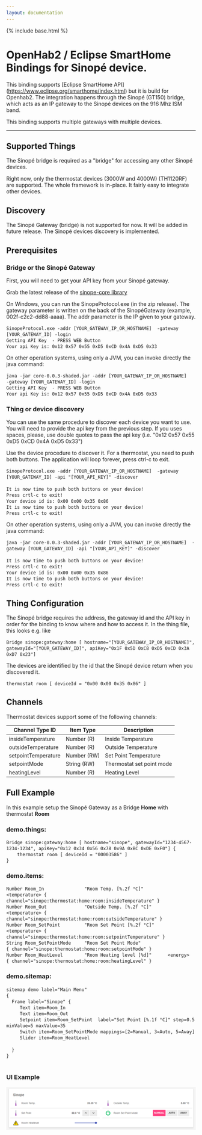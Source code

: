 ```yaml
---
layout: documentation
---
```


{% include base.html %}


# OpenHab2 / Eclipse SmartHome Bindings for Sinopé device. 

This binding supports [Eclipse SmartHome API] (<https://www.eclipse.org/smarthome/index.html>) but it is build for Openhab2. The integration happens through the Sinopé (GT150) bridge, which acts as an IP gateway to the Sinopé devices on the 916 Mhz ISM band.

This binding supports multiple gateways with multiple devices.

---



## Supported Things

The Sinopé bridge is required as a "bridge" for accessing any other Sinopé  devices.

Right now, only the thermostat devices (3000W and 4000W) (TH1120RF) are supported. The whole framework is in-place. It fairly easy to integrate other devices.




## Discovery

The Sinopé Gateway (bridge) is not supported for now. It will be added in future release.
The Sinopé devices discovery is implemented. 

## Prerequisites


### Bridge or the Sinopé Gateway 
First, you will need to get your API key from your Sinopé gateway.

Grab the latest release of the [sinope-core library](<https://github.com/chaton78/sinope-core/releases>)

On Windows, you can run the SinopeProtocol.exe (in the zip release). The gateway parameter is written on the back of the SinopéGateway (example, 002f-c2c2-dd88-aaaa). The addr parameter is the IP given to your gateway.

```
SinopeProtocol.exe -addr [YOUR_GATEWAY_IP_OR_HOSTNAME]  -gateway [YOUR_GATEWAY_ID] -login
Getting API Key  - PRESS WEB Button
Your api Key is: 0x12 0x57 0x55 0xD5 0xCD 0x4A 0xD5 0x33

```
 On other operation systems, using only a JVM, you can invoke directly the java command:
```
java -jar core-0.0.3-shaded.jar -addr [YOUR_GATEWAY_IP_OR_HOSTNAME]   -gateway [YOUR_GATEWAY_ID] -login
Getting API Key  - PRESS WEB Button
Your api Key is: 0x12 0x57 0x55 0xD5 0xCD 0x4A 0xD5 0x33

```
### Thing or device discovery

You can use the same procedure to discover each device you want to use. You will need to provide the api key from the previous step. If you uses spaces, please, use double quotes to pass the api key (i.e. "0x12 0x57 0x55 0xD5 0xCD 0x4A 0xD5 0x33") 

Use the device procedure to discover it. For a thermostat, you need to push both buttons. The application will loop forever, press ctrl-c to exit.

```
SinopeProtocol.exe -addr [YOUR_GATEWAY_IP_OR_HOSTNAME]  -gateway [YOUR_GATEWAY_ID] -api "[YOUR_API_KEY]" -discover

It is now time to push both buttons on your device!
Press crtl-c to exit!
Your device id is: 0x00 0x00 0x35 0x86
It is now time to push both buttons on your device!
Press crtl-c to exit!
```
On other operation systems, using only a JVM, you can invoke directly the java command:

```
java -jar core-0.0.3-shaded.jar -addr [YOUR_GATEWAY_IP_OR_HOSTNAME]  -gateway [YOUR_GATEWAY_ID] -api "[YOUR_API_KEY]" -discover

It is now time to push both buttons on your device!
Press crtl-c to exit!
Your device id is: 0x00 0x00 0x35 0x86
It is now time to push both buttons on your device!
Press crtl-c to exit!
```


## Thing Configuration

The Sinopé bridge requires the address, the gateway id and the API key in order for the binding to know where and how to access it.
In the thing file, this looks e.g. like

```
Bridge sinope:gateway:home [ hostname="[YOUR_GATEWAY_IP_OR_HOSTNAME]", gatewayId="[YOUR_GATEWAY_ID]", apiKey="0x1F 0x5D 0xC8 0xD5 0xCD 0x3A 0xD7 0x23"]
```


The devices are identified by the id that the Sinopé device return when you discovered it.


```
thermostat room [ deviceId = "0x00 0x00 0x35 0x86" ]
```

## Channels

Thermostat devices support some of the following channels:

 Channel Type ID     | Item Type   | Description                                                                                                                            
---------------------|-------------|----------------------------------------------------------------------------------------------------------------------------------------|
 insideTemperature   | Number (R)  | Inside Temperature                                                                                                                     |   
 outsideTemperature  | Number (R)  | Outside Temperature                                                                                                                    | 
 setpointTemperature | Number (RW) | Set Point Temperature                                                                                                                  | 
 setpointMode        | String (RW) | Thermostat set point mode                                                                                                              |     
 heatingLevel        | Number (R)  | Heating Level                                                                                                                             | 

## Full Example

In this example setup the Sinopé Gateway as a Bridge **Home** with thermostat **Room**

### demo.things:

```
Bridge sinope:gateway:home [ hostname="sinope", gatewayId="1234-4567-1234-1234", apiKey="0x12 0x34 0x56 0x78 0x9A 0xBC 0xDE 0xF0"] {
    thermostat room [ deviceId = "00003586" ]
}
```

### demo.items:

```
Number Room_In               "Room Temp. [%.2f °C]"         <temperature> { channel="sinope:thermostat:home:room:insideTemperature" }
Number Room_Out              "Outside Temp. [%.2f °C]"      <temperature> { channel="sinope:thermostat:home:room:outsideTemperature" }
Number Room_SetPoint         "Room Set Point [%.2f °C]"     <temperature> { channel="sinope:thermostat:home:room:setpointTemperature" }
String Room_SetPointMode     "Room Set Point Mode"                        { channel="sinope:thermostat:home:room:setpointMode" }
Number Room_HeatLevel        "Room Heating level [%d]"      <energy>      { channel="sinope:thermostat:home:room:heatingLevel" }
```



### demo.sitemap:

```
sitemap demo label="Main Menu"
{ 
  Frame label="Sinope" {
     Text item=Room_In   
     Text item=Room_Out
     Setpoint item=Room_SetPoint  label="Set Point [%.1f °C]" step=0.5 minValue=5 maxValue=35
     Switch item=Room_SetPointMode mappings=[2=Manual, 3=Auto, 5=Away]
     Slider item=Room_HeatLevel
  
  }
}
  
```

### UI Example

![Example](doc/OpenHab.png)
